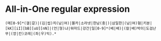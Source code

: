 # All-in-One regular expression
```
(메[0-9]*(갤|갈)|(김|씹)치(남|여)|몰카|소라넷|한남(충|)|삼일한|(남|여)혐|키분|[kK][iI][bB][uU][nN]|(언|형)냐|워마드|강간|일[0-9]*(베|배)|(칼|배)박이|도검난무|(깡|칸)코레|(좌|우)익).*
```
